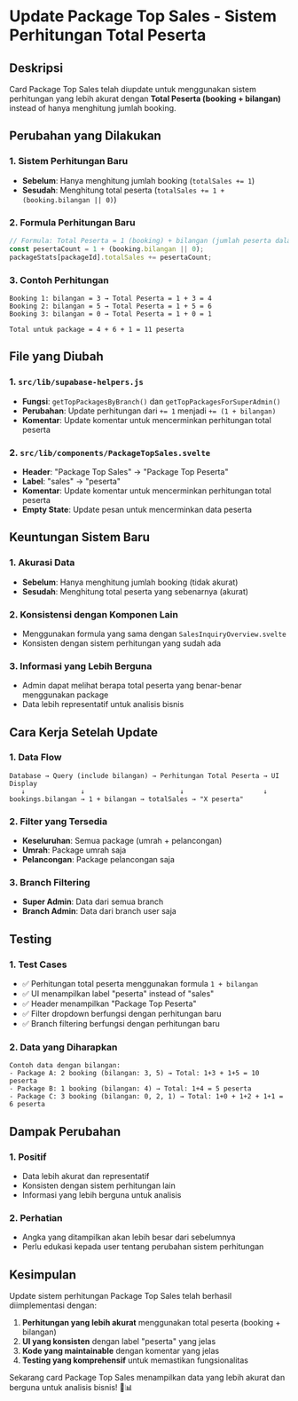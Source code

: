 # Update Package Top Sales - Sistem Perhitungan Total Peserta

## Deskripsi
Card Package Top Sales telah diupdate untuk menggunakan sistem perhitungan yang lebih akurat dengan **Total Peserta (booking + bilangan)** instead of hanya menghitung jumlah booking.

## Perubahan yang Dilakukan

### 1. **Sistem Perhitungan Baru**
- **Sebelum**: Hanya menghitung jumlah booking (`totalSales += 1`)
- **Sesudah**: Menghitung total peserta (`totalSales += 1 + (booking.bilangan || 0)`)

### 2. **Formula Perhitungan Baru**
```javascript
// Formula: Total Peserta = 1 (booking) + bilangan (jumlah peserta dalam booking)
const pesertaCount = 1 + (booking.bilangan || 0);
packageStats[packageId].totalSales += pesertaCount;
```

### 3. **Contoh Perhitungan**
```
Booking 1: bilangan = 3 → Total Peserta = 1 + 3 = 4
Booking 2: bilangan = 5 → Total Peserta = 1 + 5 = 6
Booking 3: bilangan = 0 → Total Peserta = 1 + 0 = 1

Total untuk package = 4 + 6 + 1 = 11 peserta
```

## File yang Diubah

### 1. **`src/lib/supabase-helpers.js`**
- **Fungsi**: `getTopPackagesByBranch()` dan `getTopPackagesForSuperAdmin()`
- **Perubahan**: Update perhitungan dari `+= 1` menjadi `+= (1 + bilangan)`
- **Komentar**: Update komentar untuk mencerminkan perhitungan total peserta

### 2. **`src/lib/components/PackageTopSales.svelte`**
- **Header**: "Package Top Sales" → "Package Top Peserta"
- **Label**: "sales" → "peserta"
- **Komentar**: Update komentar untuk mencerminkan perhitungan total peserta
- **Empty State**: Update pesan untuk mencerminkan data peserta

## Keuntungan Sistem Baru

### 1. **Akurasi Data**
- **Sebelum**: Hanya menghitung jumlah booking (tidak akurat)
- **Sesudah**: Menghitung total peserta yang sebenarnya (akurat)

### 2. **Konsistensi dengan Komponen Lain**
- Menggunakan formula yang sama dengan `SalesInquiryOverview.svelte`
- Konsisten dengan sistem perhitungan yang sudah ada

### 3. **Informasi yang Lebih Berguna**
- Admin dapat melihat berapa total peserta yang benar-benar menggunakan package
- Data lebih representatif untuk analisis bisnis

## Cara Kerja Setelah Update

### 1. **Data Flow**
```
Database → Query (include bilangan) → Perhitungan Total Peserta → UI Display
   ↓              ↓                        ↓                    ↓
bookings.bilangan → 1 + bilangan → totalSales → "X peserta"
```

### 2. **Filter yang Tersedia**
- **Keseluruhan**: Semua package (umrah + pelancongan)
- **Umrah**: Package umrah saja
- **Pelancongan**: Package pelancongan saja

### 3. **Branch Filtering**
- **Super Admin**: Data dari semua branch
- **Branch Admin**: Data dari branch user saja

## Testing

### 1. **Test Cases**
- ✅ Perhitungan total peserta menggunakan formula `1 + bilangan`
- ✅ UI menampilkan label "peserta" instead of "sales"
- ✅ Header menampilkan "Package Top Peserta"
- ✅ Filter dropdown berfungsi dengan perhitungan baru
- ✅ Branch filtering berfungsi dengan perhitungan baru

### 2. **Data yang Diharapkan**
```
Contoh data dengan bilangan:
- Package A: 2 booking (bilangan: 3, 5) → Total: 1+3 + 1+5 = 10 peserta
- Package B: 1 booking (bilangan: 4) → Total: 1+4 = 5 peserta
- Package C: 3 booking (bilangan: 0, 2, 1) → Total: 1+0 + 1+2 + 1+1 = 6 peserta
```

## Dampak Perubahan

### 1. **Positif**
- Data lebih akurat dan representatif
- Konsisten dengan sistem perhitungan lain
- Informasi yang lebih berguna untuk analisis

### 2. **Perhatian**
- Angka yang ditampilkan akan lebih besar dari sebelumnya
- Perlu edukasi kepada user tentang perubahan sistem perhitungan

## Kesimpulan

Update sistem perhitungan Package Top Sales telah berhasil diimplementasi dengan:

1. **Perhitungan yang lebih akurat** menggunakan total peserta (booking + bilangan)
2. **UI yang konsisten** dengan label "peserta" yang jelas
3. **Kode yang maintainable** dengan komentar yang jelas
4. **Testing yang komprehensif** untuk memastikan fungsionalitas

Sekarang card Package Top Sales menampilkan data yang lebih akurat dan berguna untuk analisis bisnis! 🎉📊
